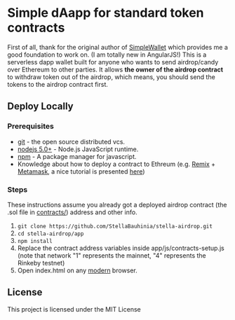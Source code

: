
# Simple dAapp for standard token contracts

First of all, thank for the original author of [SimpleWallet](https://github.com/mtsalenc/simple-wallet) which provides me a good foundation to work on. (I am totally new in AngularJS!) This is a serverless dapp wallet built for anyone who wants to send airdrop/candy over Ethereum to other parties.
It allows **the owner of the airdrop contract** to withdraw token out of the airdrop, which means, you should send the tokens to the airdrop contract first.

## Deploy Locally
### Prerequisites

- [git](https://git-scm.com/-) - the open source distributed vcs.
- [nodejs 5.0+](https://github.com/nodejs/node) - Node.js JavaScript runtime.
- [npm](https://github.com/npm/npm) - A package manager for javascript.
- Knowledge about how to deploy a contract to Ethreum (e.g. [Remix](http://remix.ethereum.org/) + [Metamask](https://metamask.io/), a nice tutorial is presented [here](https://medium.com/swlh/deploy-smart-contracts-on-ropsten-testnet-through-ethereum-remix-233cd1494b4b))

### Steps

These instructions assume you already got a deployed airdrop contract (the .sol file in [contracts/](#contracts)) address and other info.

1. `git clone https://github.com/StellaBauhinia/stella-airdrop.git`
2. `cd stella-airdrop/app`
3. `npm install`
4. Replace the contract address variables inside app/js/contracts-setup.js (note that network "1" represents the mainnet, "4" represents the Rinkeby testnet)
5. Open index.html on any [modern](https://browsehappy.com/) browser.


## License
This project is licensed under the MIT License
